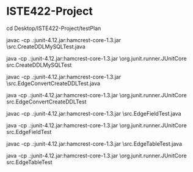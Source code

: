 # ISTE422-Project

<!-- Navigate to the right folder -->
<!--
    See the test text files for the individual test plans.
	Place folder on Desktop
	Open terminal
	Enter following command
-->

cd Desktop/ISTE422-Project/testPlan	


<!-- Enter the following commands to compile and then run the programs -->

<!-- For src.CreateDDLMySQLTest.java -->

javac -cp .:junit-4.12.jar:hamcrest-core-1.3.jar \src.CreateDDLMySQLTest.java

java -cp .:junit-4.12.jar:hamcrest-core-1.3.jar \org.junit.runner.JUnitCore src.CreateDDLMySQLTest



<!-- For src.EdgeConvertCreateDDLTest.java -->

javac -cp .:junit-4.12.jar:hamcrest-core-1.3.jar \src.EdgeConvertCreateDDLTest.java

java -cp .:junit-4.12.jar:hamcrest-core-1.3.jar \org.junit.runner.JUnitCore src.EdgeConvertCreateDDLTest



<!-- For src.EdgeFieldTest.java -->

javac -cp .:junit-4.12.jar:hamcrest-core-1.3.jar \src.EdgeFieldTest.java

java -cp .:junit-4.12.jar:hamcrest-core-1.3.jar \org.junit.runner.JUnitCore src.EdgeFieldTest



<!-- For src.EdgeTableTest.java -->

javac -cp .:junit-4.12.jar:hamcrest-core-1.3.jar \src.EdgeTableTest.java

java -cp .:junit-4.12.jar:hamcrest-core-1.3.jar \org.junit.runner.JUnitCore src.EdgeTableTest
